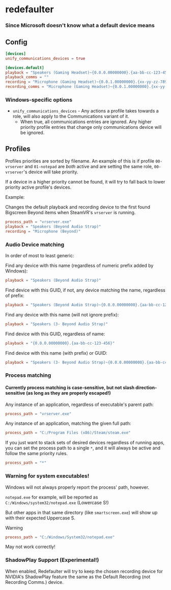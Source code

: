 # redefaulter

### Since Microsoft doesn't know what a default device means

## Config

```toml
[devices]
unify_communications_devices = true

[devices.default]
playback = "Speakers (Gaming Headset)~{0.0.0.00000000}.{aa-bb-cc-123-456}"
playback_comms = ""
recording = "Microphone (Gaming Headset)~{0.0.1.00000000}.{xx-yy-zz-789-098}"
recording_comms = "Microphone (Gaming Headset)~{0.0.1.00000000}.{xx-yy-zz-123-098}"
```

### Windows-specific options

- `unify_communications_devices` - Any actions a profile takes towards a role, will also apply to the Communications variant of it.
  - When true, all communications entries are ignored. Any higher priority profile entries that change only communications device will be ignored.

## Profiles

Profiles priorities are sorted by filename. An example of this is if profile `00-vrserver` and `01-notepad` are *both* active and are setting the same role, `00-vrserver`'s device will take priority.

If a device in a higher priority cannot be found, it will try to fall back to lower priority active profile's devices.

Example:

Changes the default playback and recording device to the first found Bigscreen Beyond items when SteamVR's `vrserver` is running.

```toml
process_path = "vrserver.exe"
playback = "Speakers (Beyond Audio Strap)"
recording = "Microphone (Beyond)"
```

### Audio Device matching

In order of most to least generic:

Find any device with this name (regardless of numeric prefix added by Windows):

```toml
playback = "Speakers (Beyond Audio Strap)"
```

Find device with this GUID, if not, any device matching the name, regardless of prefix:

```toml
playback = "Speakers (Beyond Audio Strap)~{0.0.0.00000000}.{aa-bb-cc-123-456}"
```

Find any device with this name (will not ignore prefix):

```toml
playback = "Speakers (3- Beyond Audio Strap)"
```

Find device with this GUID, regardless of name:

```toml
playback = "{0.0.0.00000000}.{aa-bb-cc-123-456}"
```

Find device with this name (with prefix) or GUID:

```toml
playback = "Speakers (3- Beyond Audio Strap)~{0.0.0.00000000}.{aa-bb-cc-123-456}"
```

### Process matching

#### Currently process matching is case-sensitive, but not slash direction-sensitive (as long as they are properly escaped!)

Any instance of an application, regardless of executable's parent path:

```toml
process_path = "vrserver.exe"
```

Any instance of an application, matching the given full path:

```toml
process_path = "C:/Program Files (x86)/Steam/steam.exe"
```

If you just want to stack sets of desired devices regardless of running apps, you can set the process path to a single `*`, and it will always be active and follow the same priority rules.

```toml
process_path = "*"
```

### Warning for system executables!

Windows will not always properly report the process' path, however.

`notepad.exe` for example, will be reported as `C:/Windows/system32/notepad.exe` (Lowercase S!)

But other apps in that same directory (like `smartscreen.exe`) will show up with their expected Uppercase S.

> [!WARNING]
> ```toml
> process_path = "C:/Windows/System32/notepad.exe"
> ```
> May not work correctly!

### ShadowPlay Support (Experimental!)

When enabled, Redefaulter will try to keep the chosen recording device for NVIDIA's ShadowPlay feature the same as the Default Recording (not Recording Comms.) device.

